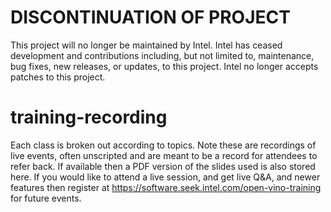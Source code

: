 # DISCONTINUATION OF PROJECT #
This project will no longer be maintained by Intel.
Intel has ceased development and contributions including, but not limited to, maintenance, bug fixes, new releases, or updates, to this project.
Intel no longer accepts patches to this project.
# training-recording

Each class is broken out according to topics. Note these are recordings of live events, often unscripted and are meant to be a record for attendees to refer back. If available then a PDF version of the slides used is also stored here.  If you would like to attend a live session, and get live Q&A, and newer features then register at https://software.seek.intel.com/open-vino-training for future events.
